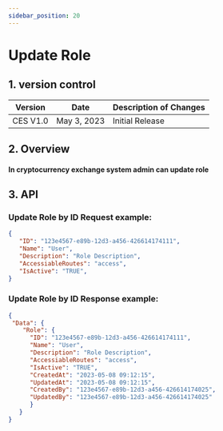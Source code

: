 ```yaml
---
sidebar_position: 20
---
```


# Update Role

## 1. version control

| Version  | Date        | Description of Changes |
| -------- | ----------- | ---------------------- |
| CES V1.0 | May 3, 2023 | Initial Release        |

## 2. Overview

#### In cryptocurrency exchange system admin can update role


## 3. API

### Update Role by ID Request example:

```json
{
   "ID": "123e4567-e89b-12d3-a456-426614174111",
   "Name": "User",
   "Description": "Role Description",
   "AccessiableRoutes": "access",
   "IsActive": "TRUE",
}
```

### Update Role by ID Response example:

```json
{ 
 "Data": {
    "Role": {            
      "ID": "123e4567-e89b-12d3-a456-426614174111", 
      "Name": "User",
      "Description": "Role Description",
      "AccessiableRoutes": "access",
      "IsActive": "TRUE",
      "CreatedAt": "2023-05-08 09:12:15",
      "UpdatedAt": "2023-05-08 09:12:15",
      "CreatedBy": "123e4567-e89b-12d3-a456-426614174025",
      "UpdatedBy": "123e4567-e89b-12d3-a456-426614174025"
      }
   }
}
```

